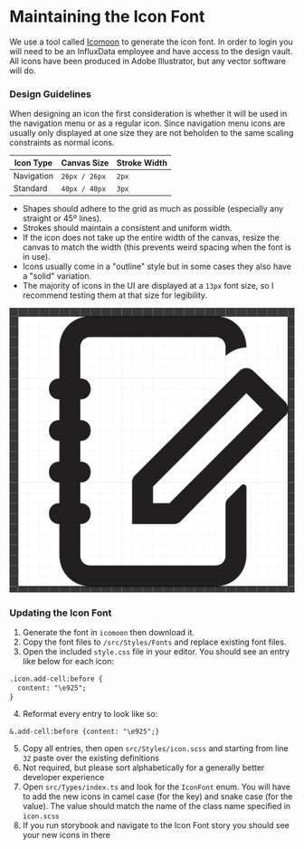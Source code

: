 # Maintaining the Icon Font

We use a tool called [Icomoon](https://icomoon.io/) to generate the icon font. In order to login you will need to be an InfluxData employee and have access to the design vault. All icons have been produced in Adobe Illustrator, but any vector software will do.

### Design Guidelines

When designing an icon the first consideration is whether it will be used in the navigation menu or as a regular icon. Since navigation menu icons are usually only displayed at one size they are not beholden to the same scaling constraints as normal icons.

| Icon Type  | Canvas Size   | Stroke Width |
| ---------- | ------------- | ------------ |
| Navigation | `26px / 26px` | `2px`        |
| Standard   | `40px / 40px` | `3px`        |

- Shapes should adhere to the grid as much as possible (especially any straight or 45º lines).
- Strokes should maintain a consistent and uniform width.
- If the icon does not take up the entire width of the canvas, resize the canvas to match the width (this prevents weird spacing when the font is in use).
- Icons usually come in a "outline" style but in some cases they also have a "solid" variation.
- The majority of icons in the UI are displayed at a `13px` font size, so I recommend testing them at that size for legibility.

![Example of Navigation Icon](hosted_assets/icon-example.png)

### Updating the Icon Font

1. Generate the font in `icomoon` then download it.
2. Copy the font files to `/src/Styles/Fonts` and replace existing font files.
3. Open the included `style.css` file in your editor. You should see an entry like below for each icon:

```
.icon.add-cell:before {
  content: "\e925";
}
```

4. Reformat every entry to look like so:

```
&.add-cell:before {content: "\e925";}
```

5. Copy all entries, then open `src/Styles/icon.scss` and starting from line `32` paste over the existing definitions
6. Not required, but please sort alphabetically for a generally better developer experience
7. Open `src/Types/index.ts` and look for the `IconFont` enum. You will have to add the new icons in camel case (for the key) and snake case (for the value). The value should match the name of the class name specified in `icon.scss`
8. If you run storybook and navigate to the Icon Font story you should see your new icons in there
